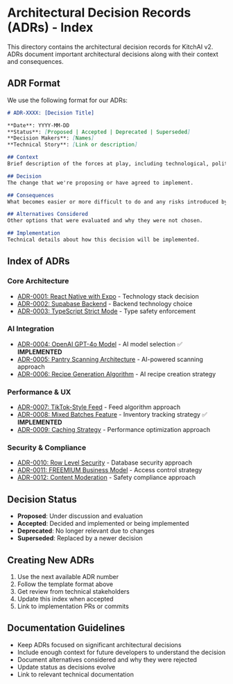# Architectural Decision Records (ADRs) - Index

This directory contains the architectural decision records for KitchAI v2. ADRs document important architectural decisions along with their context and consequences.

## ADR Format

We use the following format for our ADRs:

```markdown
# ADR-XXXX: [Decision Title]

**Date**: YYYY-MM-DD  
**Status**: [Proposed | Accepted | Deprecated | Superseded]  
**Decision Makers**: [Names]  
**Technical Story**: [Link or description]

## Context
Brief description of the forces at play, including technological, political, social, and project local forces.

## Decision
The change that we're proposing or have agreed to implement.

## Consequences
What becomes easier or more difficult to do and any risks introduced by the change.

## Alternatives Considered
Other options that were evaluated and why they were not chosen.

## Implementation
Technical details about how this decision will be implemented.
```

## Index of ADRs

### Core Architecture
- [ADR-0001: React Native with Expo](./ADR-0001-react-native-expo.md) - Technology stack decision
- [ADR-0002: Supabase Backend](./ADR-0002-supabase-backend.md) - Backend technology choice
- [ADR-0003: TypeScript Strict Mode](./ADR-0003-typescript-strict.md) - Type safety enforcement

### AI Integration
- [ADR-0004: OpenAI GPT-4o Model](./ADR-0004-openai-gpt4o.md) - AI model selection ✅ **IMPLEMENTED**
- [ADR-0005: Pantry Scanning Architecture](./ADR-0005-pantry-scanning.md) - AI-powered scanning approach
- [ADR-0006: Recipe Generation Algorithm](./ADR-0006-recipe-generation.md) - AI recipe creation strategy

### Performance & UX
- [ADR-0007: TikTok-Style Feed](./ADR-0007-tiktok-feed.md) - Feed algorithm approach
- [ADR-0008: Mixed Batches Feature](./ADR-0008-mixed-batches.md) - Inventory tracking strategy ✅ **IMPLEMENTED**
- [ADR-0009: Caching Strategy](./ADR-0009-caching-strategy.md) - Performance optimization approach

### Security & Compliance
- [ADR-0010: Row Level Security](./ADR-0010-rls-security.md) - Database security approach
- [ADR-0011: FREEMIUM Business Model](./ADR-0011-freemium-model.md) - Access control strategy
- [ADR-0012: Content Moderation](./ADR-0012-content-moderation.md) - Safety compliance approach

## Decision Status

- **Proposed**: Under discussion and evaluation
- **Accepted**: Decided and implemented or being implemented
- **Deprecated**: No longer relevant due to changes
- **Superseded**: Replaced by a newer decision

## Creating New ADRs

1. Use the next available ADR number
2. Follow the template format above
3. Get review from technical stakeholders
4. Update this index when accepted
5. Link to implementation PRs or commits

## Documentation Guidelines

- Keep ADRs focused on significant architectural decisions
- Include enough context for future developers to understand the decision
- Document alternatives considered and why they were rejected
- Update status as decisions evolve
- Link to relevant technical documentation 